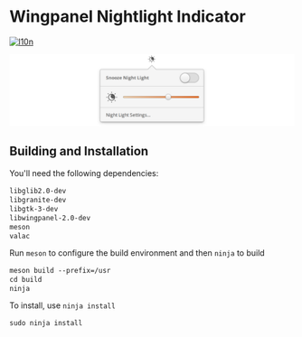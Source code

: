 # Wingpanel Nightlight Indicator
[![l10n](https://l10n.elementary.io/widgets/wingpanel/indicator-nightlight/svg-badge.svg)](https://l10n.elementary.io/projects/wingpanel/indicator-nightlight)

![Screenshot](data/screenshot.png?raw=true)

## Building and Installation

You'll need the following dependencies:

    libglib2.0-dev
    libgranite-dev
    libgtk-3-dev
    libwingpanel-2.0-dev
    meson
    valac

Run `meson` to configure the build environment and then `ninja` to build

    meson build --prefix=/usr
    cd build
    ninja

To install, use `ninja install`

    sudo ninja install
